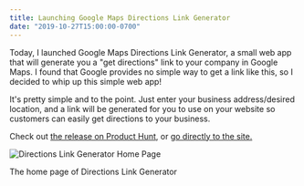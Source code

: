 ```yaml
---
title: Launching Google Maps Directions Link Generator
date: "2019-10-27T15:00:00-0700"
---
```


Today, I launched Google Maps Directions Link Generator, a small web app that will generate you a "get directions" link to your company in Google Maps. I found that Google provides no simple way to get a link like this, so I decided to whip up this simple web app!

It's pretty simple and to the point. Just enter your business address/desired location, and a link will be generated for you to use on your website so customers can easily get directions to your business.

Check out [the release on Product Hunt](https://www.producthunt.com/posts/google-maps-directions-link-generator), or [go directly to the site.](https://directionslinkgenerator.com)

<img src="./directions-link-generator.png" alt="Directions Link Generator Home Page"/>
<p class="caption">The home page of Directions Link Generator</p>
